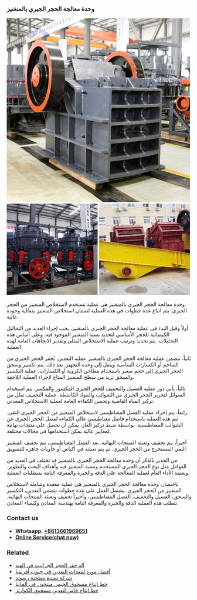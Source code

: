 <h3>وحدة معالجة الحجر الجيري بالمنغنيز</h3><img src='1701854417.jpg' alt=''><p>وحدة معالجة الحجر الجيري بالمنغنيز هي عملية تستخدم لاستخلاص المنغنيز من الحجر الجيري. يتم اتباع عدة خطوات في هذه العملية لضمان استخلاص المنغنيز بفعالية وجودة عالية.</p><p>أولاً وقبل البدء في عملية معالجة الحجر الجيري بالمنغنيز، يجب إجراء العديد من التحاليل الكيميائية للحجر الأساسي لتحديد نسبة المنغنيز الموجود فيه. وعلى أساس هذه التحليلات، يتم تحديد وترتيب عملية الاستخلاص المثلى وتقدير الاتجاهات العامة لهذه العملية.</p><p>ثانياً، تتضمن عملية معالجة الحجر الجيري بالمنغنيز عملية التعدين. يُحفر الحجر الجيري من المناجم أو الكسارات المناسبة وينقل إلى وحدة التجهيز. بعد ذلك، يتم تكسير وسحق الحجر الجيري إلى حجم صغير باستخدام مطاحن الكروية أو الكسارات. عملية التكسير والسحق تزيد من سطح المنغنيز المتاح لإجراء العملية اللاحقة.</p><p>ثالثاً، يأتي دور عملية الغسيل والتخفيف للحجر الجيري المكسور والمكسر. يتم استخدام السوائل لتحرير الحجر الجيري من الشوائب والمواد الكاشطة. عملية التخفيف تقلل من تركيز المياه القاصية وتحسن الكفاءة العامة لعملية الاستخلاص المعدني.</p><p>رابعاً، يتم إجراء عملية الفصل المغناطيسي لاستخلاص المنغنيز من الحجر الجيري النقي. تتم هذه العملية باستخدام فاصل مغناطيسي عالي الكفاءة لفصل الحجر الجيري عن الشوائب المغناطيسية. بواسطة ضبط تركيز الغاز، يمكن أن نحصل على منتجات نهائية لمعايير عالية يمكن استخدامها في مجالات مختلفة.</p><p>أخيراً، يتم تجفيف وتعبئة المنتجات النهائية. بعد الفصل المغناطيسي، يتم تجفيف المنغنيز النقي المستخرج من الحجر الجيري. ثم يتم تعبئته في أكياس أو حاويات جاهزة للتسويق.</p><p>من الجدير بالذكر أن وحدة معالجة الحجر الجيري بالمنغنيز قد تختلف في العديد من العوامل مثل نوع الحجر الجيري المستخدم ونسبة المنغنيز فيه وأهداف البحث والتطوير. ويعتمد الأداء العام لعملية المعالجة على الدقة والخبرة والمعرفة التامة بمتطلبات العملية.</p><p>باختصار، وحدة معالجة الحجر الجيري بالمنغنيز هي عملية معقدة وشاملة لاستخلاص المنغنيز من الحجر الجيري. يشتمل العمل على عدة خطوات تتضمن التعدين، التكسير والسحق، الغسيل والتخفيف، الفصل المغناطيسي، وأخيراً تجفيف وتعبئة المنتجات النهائية. تتطلب هذه العملية الدقة والخبرة والمعرفة التامة بهندسة المعادن وكيمياء المعادن.</p><h3>Contact us</h3><ul><li><strong>Whatsapp:&nbsp;<a href="https://wa.me/8613661969651">+8613661969651</a></strong></li><li><a href="https://swt.shibang-china.com/?git&amp;zhl&amp;وحدة معالجة الحجر الجيري بالمنغنيز"><strong>Online Service(chat now)</strong></a></li></ul><h3>Related</h3><ul><li><a href='آلة حفر الحجر الجرانيت في الهند.md'>آلة حفر الحجر الجرانيت في الهند</a></li><li><a href='أفضل مورد لمعدات التعدين في جنوب أفريقيا.md'>أفضل مورد لمعدات التعدين في جنوب أفريقيا</a></li><li><a href='شركة تصنيع مطحنة ريموند.md'>شركة تصنيع مطحنة ريموند</a></li><li><a href='خط إنتاج مسحوق الجبس منتجون في ألمانيا.md'>خط إنتاج مسحوق الجبس منتجون في ألمانيا</a></li><li><a href='خط إنتاج خاص لتعدين مسحوق الكوارتز.md'>خط إنتاج خاص لتعدين مسحوق الكوارتز</a></li></ul>